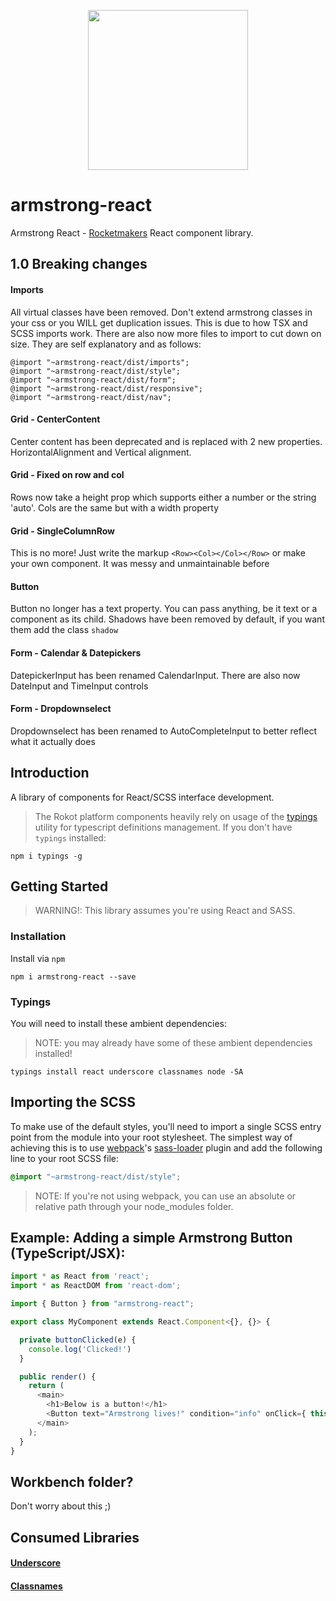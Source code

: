 <p align="center">
<img src="http://armstrongcss.org/assets/logolarge.svg" width="256" height="256" />
</p>

# armstrong-react

Armstrong React - [Rocketmakers](http://www.rocketmakers.com/) React component library.

## 1.0 Breaking changes

#### Imports

All virtual classes have been removed. Don't extend armstrong classes in your css or you WILL get duplication issues. This is due to how TSX and SCSS imports work.
There are also now more files to import to cut down on size. They are self explanatory and as follows:
```
@import "~armstrong-react/dist/imports";
@import "~armstrong-react/dist/style";
@import "~armstrong-react/dist/form";
@import "~armstrong-react/dist/responsive";
@import "~armstrong-react/dist/nav";
```

#### Grid - CenterContent

Center content has been deprecated and is replaced with 2 new properties. HorizontalAlignment and Vertical alignment.

#### Grid - Fixed on row and col

Rows now take a height prop which supports either a number or the string 'auto'. Cols are the same but with a width property

#### Grid - SingleColumnRow

This is no more! Just write the markup `<Row><Col></Col></Row>` or make your own component. It was messy and unmaintainable before

#### Button

Button no longer has a text property. You can pass anything, be it text or a component as its child. Shadows have been removed by default, if you want them add the class `shadow`

#### Form - Calendar & Datepickers

DatepickerInput has been renamed CalendarInput. There are also now DateInput and TimeInput controls

#### Form - Dropdownselect

Dropdownselect has been renamed to AutoCompleteInput to better reflect what it actually does

## Introduction

A library of components for React/SCSS interface development.

>The Rokot platform components heavily rely on usage of the [typings](https://github.com/typings/typings) utility for typescript definitions management.
If you don't have `typings` installed:
```
npm i typings -g
```

## Getting Started

>WARNING!: This library assumes you're using React and SASS.

### Installation
Install via `npm`
```
npm i armstrong-react --save
```

### Typings

You will need to install these ambient dependencies:
>NOTE: you may already have some of these ambient dependencies installed!

```
typings install react underscore classnames node -SA
```

## Importing the SCSS

To make use of the default styles, you'll need to import a single SCSS entry point from the module into your root stylesheet. The simplest way of achieving this is to use [webpack](https://webpack.github.io)'s [sass-loader](https://github.com/jtangelder/sass-loader) plugin and add the following line to your root SCSS file:
```scss
@import "~armstrong-react/dist/style";
```
>NOTE: If you're not using webpack, you can use an absolute or relative path through your node_modules folder.

## Example: Adding a simple Armstrong Button (TypeScript/JSX):

```javascript
import * as React from 'react';
import * as ReactDOM from 'react-dom';

import { Button } from "armstrong-react";

export class MyComponent extends React.Component<{}, {}> {

  private buttonClicked(e) {
    console.log('Clicked!')
  }

  public render() {
    return (
      <main>
        <h1>Below is a button!</h1>
        <Button text="Armstrong lives!" condition="info" onClick={ this.buttonClicked } />
      </main>
    );
  }
}
```

## Workbench folder?
Don't worry about this ;)

## Consumed Libraries

#### [Underscore](http://underscorejs.org)
#### [Classnames](https://github.com/JedWatson/classnames)
